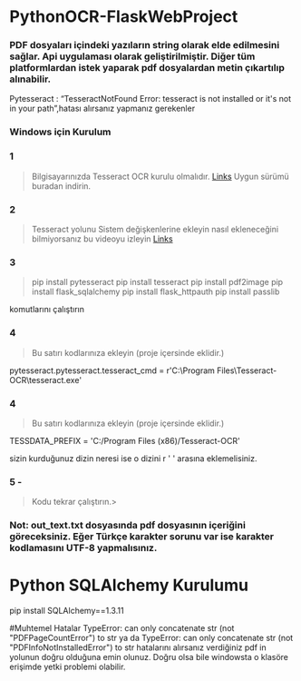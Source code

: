 # PythonOCR-FlaskWebProject
<h3> PDF dosyaları içindeki yazıların string olarak elde edilmesini sağlar. Api uygulaması olarak geliştirilmiştir. Diğer tüm platformlardan istek yaparak pdf dosyalardan metin çıkartılıp alınabilir.
</h3

<h2>Pytesseract : “TesseractNotFound Error: tesseract is not installed or it's not in your path”,hatası alırsanız yapmanız gerekenler</h2>


### Windows için Kurulum

 ### 1 
                   
> Bilgisayarınızda Tesseract OCR kurulu olmalıdır.
[Links](https://github.com/UB-Mannheim/tesseract/wiki)
Uygun sürümü buradan indirin.



### 2 
                    
> Tesseract yolunu  Sistem değişkenlerine ekleyin 
nasıl ekleneceğini bilmiyorsanız bu videoyu izleyin [Links](https://onedrive.live.com/?authkey=%21AP5Ln23ZkVqfwBQ&cid=7D42363E6971485E&id=7D42363E6971485E%213115&parId=root&o=OneUp)

### 3 
               
> pip install pytesseract 
> pip install tesseract
> pip install pdf2image
> pip install flask_sqlalchemy
> pip install flask_httpauth
> pip install passlib

komutlarını çalıştırın


### 4 
                    
> Bu satırı kodlarınıza ekleyin (proje içersinde eklidir.)

pytesseract.pytesseract.tesseract_cmd = r'C:\Program Files\Tesseract-OCR\tesseract.exe'

### 4 
> Bu satırı kodlarınıza ekleyin (proje içersinde eklidir.)
 
TESSDATA_PREFIX = 'C:/Program Files (x86)/Tesseract-OCR' 

sizin kurduğunuz dizin neresi ise o dizini r ' ' arasına eklemelisiniz.

### 5 -
                    
> Kodu tekrar çalıştırın.>


### Not: out_text.txt  dosyasında pdf dosyasının içeriğini göreceksiniz. Eğer Türkçe karakter sorunu var ise karakter kodlamasını UTF-8 yapmalısınız.


# Python SQLAlchemy Kurulumu
pip install SQLAlchemy==1.3.11




#Muhtemel Hatalar
TypeError: can only concatenate str (not "PDFPageCountError") to str ya da TypeError: can only concatenate str (not "PDFInfoNotInstalledError") to str hatalarını alırsanız verdiğiniz pdf in yolunun doğru olduğuna emin olunuz. Doğru olsa bile windowsta o klasöre erişimde yetki problemi olabilir.
